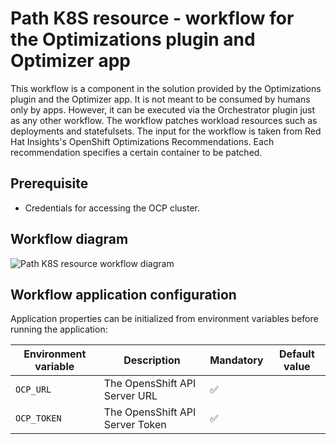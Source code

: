 # Path K8S resource - workflow for the Optimizations plugin and Optimizer app
This workflow is a component in the solution provided by the Optimizations plugin and the Optimizer app. It is not meant to be consumed by humans only by apps. However, it can be executed via the Orchestrator plugin just as any other workflow. The workflow patches workload resources such as deployments and statefulsets. The input for the workflow is taken from Red Hat Insights's OpenShift Optimizations Recommendations. Each recommendation specifies a certain container to be patched.

## Prerequisite
* Credentials for accessing the OCP cluster.

## Workflow diagram
![Path K8S resource workflow diagram](https://github.com/rhdhorchestrator/serverless-workflows/blob/main/patch-k8s-resource/patch-k8s-resource.svg?raw=true)

## Workflow application configuration
Application properties can be initialized from environment variables before running the application:

| Environment variable  | Description | Mandatory | Default value |
|-----------------------|-------------|-----------|---------------|
| `OCP_URL`  | The OpensShift API Server URL | ✅ | |
| `OCP_TOKEN`| The OpensShift API Server Token | ✅ | |
